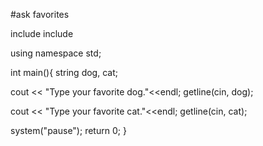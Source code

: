 #ask favorites 



include <iostream>
include <string>

using namespace std;

int main(){
  string dog, cat;
  
  cout << "Type your favorite dog."<<endl;
  getline(cin, dog);
  
  cout << "Type your favorite cat."<<endl;
  getline(cin, cat);






  system("pause");
  return 0;
}

